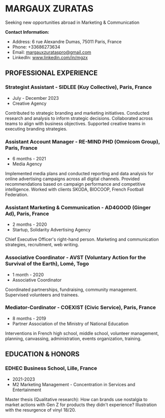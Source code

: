 **MARGAUX ZURATAS**
=====================

Seeking new opportunities abroad in Marketing & Communication

**Contact Information:**

* Address: 6 rue Alexandre Dumas, 75011 Paris, France
* Phone: +33686273634
* Email: margauxzurataspro@gmail.com
* LinkedIn: www.linkedin.com/in/mgzx

**PROFESSIONAL EXPERIENCE**
---------------------------

### Strategist Assistant - SIDLEE (Kuy Collective), Paris, France

* July - December 2023
* Creative Agency

Contributed to strategic branding and marketing initiatives.
Conducted research and analysis to inform strategic decisions.
Collaborated across teams to align with business objectives.
Supported creative teams in executing branding strategies.

### Assistant Account Manager - RE-MIND PHD (Omnicom Group), Paris, France

* 6 months - 2021
* Media Agency

Implemented media plans and conducted reporting and data analysis for online advertising campaigns across all digital channels.
Provided recommendations based on campaign performance and competitive intelligence.
Worked with clients SKODA, BIOCOOP, French Football Federation.

### Assistant Marketing & Communication - AD4GOOD (Ginger Ad), Paris, France

* 2 months - 2020
* Startup, Solidarity Advertising Agency

Chief Executive Officer's right-hand person.
Marketing and communication strategies, recruitment, web writing.

### Associative Coordinator - AVST (Voluntary Action for the Survival of the Earth), Lomé, Togo

* 1 month - 2020
* Associative Coordinator

Coordinated partnerships, fundraising, community management.
Supervised volunteers and trainees.

### Mediator-Cordinator - COEXIST (Civic Service), Paris, France

* 8 months - 2019
* Partner Association of the Ministry of National Education

Interventions in French high school, middle school, volunteer management, planning, canvassing, administration, events organization, training.

**EDUCATION & HONORS**
----------------------

### EDHEC Business School, Lille, France

* 2021-2023
* M2 Marketing Management - Concentration in Services and Entertainment

Master thesis (Qualitative research): How can brands use nostalgia to market actions with Gen Z for products they didn't experience? Illustration with the resurgence of vinyl 18/20.